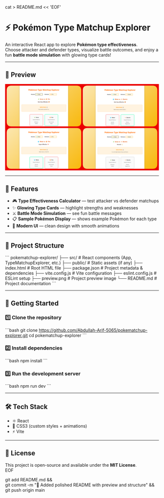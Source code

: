 cat > README.md << 'EOF'
# ⚡ Pokémon Type Matchup Explorer  

An interactive React app to explore **Pokémon type effectiveness**.  
Choose attacker and defender types, visualize battle outcomes, and enjoy a fun **battle mode simulation** with glowing type cards!  

---

## 📸 Preview  
![Preview](preview.png)  

---

## 🧐 Features  
- 🎮 **Type Effectiveness Calculator** — test attacker vs defender matchups  
- ✨ **Glowing Type Cards** — highlight strengths and weaknesses  
- ⚔️ **Battle Mode Simulation** — see fun battle messages  
- 📋 **Sample Pokémon Display** — shows example Pokémon for each type  
- 🎨 **Modern UI** — clean design with smooth animations  

---

## 📂 Project Structure  
\`\`\`
pokematchup-explorer/
 ├── src/                 # React components (App, TypeMatchupExplorer, etc.)
 ├── public/              # Static assets (if any)
 ├── index.html           # Root HTML file
 ├── package.json         # Project metadata & dependencies
 ├── vite.config.js       # Vite configuration
 ├── eslint.config.js     # ESLint setup
 ├── preview.png          # Project preview image
 └── README.md            # Project documentation
\`\`\`

---

## 🚀 Getting Started  

### 1️⃣ Clone the repository  
\`\`\`bash
git clone https://github.com/Abdullah-Arif-5065/pokematchup-explorer.git
cd pokematchup-explorer
\`\`\`

### 2️⃣ Install dependencies  
\`\`\`bash
npm install
\`\`\`

### 3️⃣ Run the development server  
\`\`\`bash
npm run dev
\`\`\`

---

## 🛠️ Tech Stack  
- ⚛️ React  
- 🎨 CSS3 (custom styles + animations)  
- ⚡ Vite  

---

## 📜 License  
This project is open-source and available under the **MIT License**.  
EOF

git add README.md && \
git commit -m "📝 Added polished README with preview and structure" && \
git push origin main
